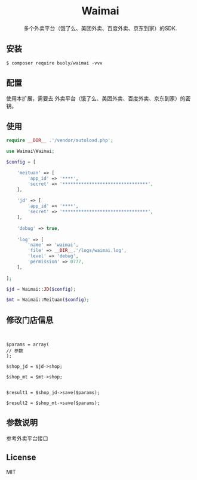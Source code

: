 <h1 align="center"> Waimai </h1>

<p align="center"> 多个外卖平台（饿了么、美团外卖、百度外卖、京东到家）的SDK.</p>


## 安装

```shell
$ composer require buoly/waimai -vvv
```

## 配置
使用本扩展，需要去 外卖平台（饿了么、美团外卖、百度外卖、京东到家）的密钥。
## 使用

```php
require __DIR__ .'/vendor/autoload.php';

use Waimai\Waimai;

$config = [

    'meituan' => [
        'app_id' => '****',
        'secret' => '********************************',
    ],
    
    'jd' => [
        'app_id' => '****',
        'secret' => '********************************',
    ],
    
    'debug' => true,
    
    'log' => [
        'name' => 'waimai',
        'file' => __DIR__.'/logs/waimai.log',
        'level' => 'debug',
        'permission' => 0777,
    ],
    
];

$jd = Waimai::JD($config);

$mt = Waimai::Meituan($config);
```

## 修改门店信息

```


$params = array(
// 参数
);

$shop_jd = $jd->shop;

$shop_mt = $mt->shop;


$result1 = $shop_jd->save($params);

$result2 = $shop_mt->save($params);

```

## 参数说明

参考外卖平台接口

## License

MIT